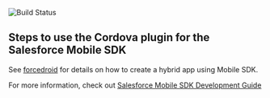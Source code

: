 ![Build Status](https://forcedotcom.github.io/SalesforceMobileSDK-TestResults/CordovaPlugin-results/latest/buildstatus.svg)

Steps to use the Cordova plugin for the Salesforce Mobile SDK
------------------------

See [forcedroid](https://npmjs.org/package/forcedroid) for details on how to create a hybrid app using Mobile SDK.

For more information, check out [Salesforce Mobile SDK Development Guide](https://github.com/forcedotcom/SalesforceMobileSDK-Shared/blob/master/doc/mobile_sdk.pdf?raw=true)

